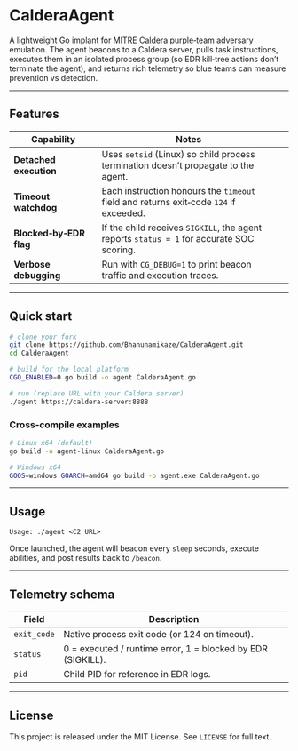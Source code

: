 # CalderaAgent

A lightweight Go implant for [MITRE Caldera](https://github.com/mitre/caldera) purple‑team adversary emulation.  The agent beacons to a Caldera server, pulls task instructions, executes them in an isolated process group (so EDR kill‑tree actions don’t terminate the agent), and returns rich telemetry so blue teams can measure prevention vs detection.

---

## Features

| Capability                | Notes                                                                                     |   |
| ------------------------- | ----------------------------------------------------------------------------------------- | - |
| **Detached execution**    | Uses `setsid` (Linux) so child process termination doesn’t propagate to the agent.        |   |
| **Timeout watchdog**      | Each instruction honours the `timeout` field and returns exit‑code `124` if exceeded.     |   |
| **Blocked‑by‑EDR flag**   | If the child receives `SIGKILL`, the agent reports `status = 1` for accurate SOC scoring. |   |
| **Verbose debugging**     | Run with `CG_DEBUG=1` to print beacon traffic and execution traces.                       |   |

---

## Quick start

```bash
# clone your fork
git clone https://github.com/Bhanunamikaze/CalderaAgent.git
cd CalderaAgent

# build for the local platform
CGO_ENABLED=0 go build -o agent CalderaAgent.go

# run (replace URL with your Caldera server)
./agent https://caldera‑server:8888
```

### Cross‑compile examples

```bash
# Linux x64 (default)
go build -o agent-linux CalderaAgent.go

# Windows x64
GOOS=windows GOARCH=amd64 go build -o agent.exe CalderaAgent.go
```

---

## Usage

```
Usage: ./agent <C2 URL>
```

Once launched, the agent will beacon every `sleep` seconds, execute abilities, and post results back to `/beacon`.

---

## Telemetry schema

| Field       | Description                                                 |
| ----------- | ----------------------------------------------------------- |
| `exit_code` | Native process exit code (or 124 on timeout).               |
| `status`    | 0 = executed / runtime error, 1 = blocked by EDR (SIGKILL). |
| `pid`       | Child PID for reference in EDR logs.                        |

---

## License

This project is released under the MIT License.  See `LICENSE` for full text.

